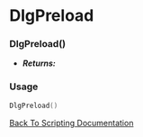 # DlgPreload

### DlgPreload()
- ***Returns:*** 

### Usage

```Lua
DlgPreload()
```


[Back To Scripting Documentation](../README.md)
